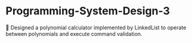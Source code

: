 # Programming-System-Design-3
	Designed a polynomial calculator implemented by LinkedList to operate between polynomials and execute command validation.
